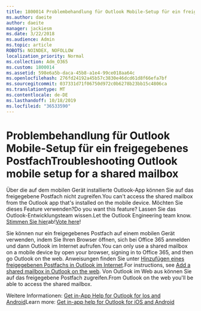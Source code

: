 ```yaml
---
title: 1800014 Problembehandlung für Outlook Mobile-Setup für ein freigegebenes Postfach
ms.author: daeite
author: daeite
manager: jackiesm
ms.date: 3/22/2018
ms.audience: Admin
ms.topic: article
ROBOTS: NOINDEX, NOFOLLOW
localization_priority: Normal
ms.collection: Adm_O365
ms.custom: 1800014
ms.assetid: 598e6a5b-daca-45b8-a1e4-99ce018aa64c
ms.openlocfilehash: 276fd24192a45b57c3830e46dcd61d8f66efa7bf
ms.sourcegitcommit: 037331d71f06750d972c0b6278b23bb15c4806ca
ms.translationtype: MT
ms.contentlocale: de-DE
ms.lasthandoff: 10/18/2019
ms.locfileid: "36533590"
---
```

# <a name="troubleshooting-outlook-mobile-setup-for-a-shared-mailbox"></a><span data-ttu-id="6c06d-102">Problembehandlung für Outlook Mobile-Setup für ein freigegebenes Postfach</span><span class="sxs-lookup"><span data-stu-id="6c06d-102">Troubleshooting Outlook mobile setup for a shared mailbox</span></span>

<span data-ttu-id="6c06d-103">Über die auf dem mobilen Gerät installierte Outlook-App können Sie auf das freigegebene Postfach nicht zugreifen.</span><span class="sxs-lookup"><span data-stu-id="6c06d-103">You can't access the shared mailbox from the Outlook app that's installed on the mobile device.</span></span> <span data-ttu-id="6c06d-104">Möchten Sie dieses Feature verwenden?</span><span class="sxs-lookup"><span data-stu-id="6c06d-104">Do you want this feature?</span></span> <span data-ttu-id="6c06d-105">Lassen Sie das Outlook-Entwicklungsteam wissen.</span><span class="sxs-lookup"><span data-stu-id="6c06d-105">Let the Outlook Engineering team know.</span></span> <span data-ttu-id="6c06d-106">[Stimmen Sie hier](https://go.microsoft.com/fwlink/?linked=862116)ab!</span><span class="sxs-lookup"><span data-stu-id="6c06d-106">[Vote here](https://go.microsoft.com/fwlink/?linked=862116)!</span></span>
  
<span data-ttu-id="6c06d-107">Sie können nur ein freigegebenes Postfach auf einem mobilen Gerät verwenden, indem Sie Ihren Browser öffnen, sich bei Office 365 anmelden und dann Outlook im Internet aufrufen.</span><span class="sxs-lookup"><span data-stu-id="6c06d-107">You can only use a shared mailbox on a mobile device by open your browser, signing in to Office 365, and then go Outlook on the web.</span></span> <span data-ttu-id="6c06d-108">Anweisungen finden Sie unter [Hinzufügen eines freigegebenen Postfachs in Outlook im Internet](https://support.office.com/article/add-a-shared-mailbox-to-outlook-on-the-web-98b5a90d-4e38-415d-a030-f09a4cd28207).</span><span class="sxs-lookup"><span data-stu-id="6c06d-108">For instructions, see [Add a shared mailbox in Outlook on the web](https://support.office.com/article/add-a-shared-mailbox-to-outlook-on-the-web-98b5a90d-4e38-415d-a030-f09a4cd28207).</span></span> <span data-ttu-id="6c06d-109">Von Outlook im Web aus können Sie auf das freigegebene Postfach zugreifen.</span><span class="sxs-lookup"><span data-stu-id="6c06d-109">From Outlook on the web you'll be able to access the shared mailbox.</span></span>
  
<span data-ttu-id="6c06d-110">Weitere Informationen: [Get in-App Help for Outlook for Ios and Android](https://support.office.com/article/Get-in-app-help-for-Outlook-for-iOS-and-Android-218a22d1-9fa5-4889-b689-de1c63493243)</span><span class="sxs-lookup"><span data-stu-id="6c06d-110">Learn more: [Get in-app help for Outlook for iOS and Android](https://support.office.com/article/Get-in-app-help-for-Outlook-for-iOS-and-Android-218a22d1-9fa5-4889-b689-de1c63493243)</span></span>
  

